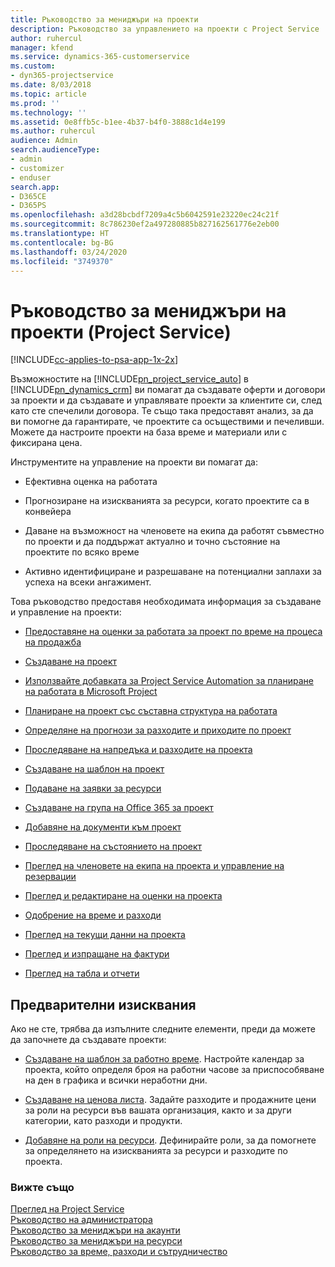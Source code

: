 ```yaml
---
title: Ръководство за мениджъри на проекти
description: Ръководство за управлението на проекти с Project Service
author: ruhercul
manager: kfend
ms.service: dynamics-365-customerservice
ms.custom:
- dyn365-projectservice
ms.date: 8/03/2018
ms.topic: article
ms.prod: ''
ms.technology: ''
ms.assetid: 0e8ffb5c-b1ee-4b37-b4f0-3888c1d4e199
ms.author: ruhercul
audience: Admin
search.audienceType:
- admin
- customizer
- enduser
search.app:
- D365CE
- D365PS
ms.openlocfilehash: a3d28bcbdf7209a4c5b6042591e23220ec24c21f
ms.sourcegitcommit: 8c786230ef2a497280885b827162561776e2eb00
ms.translationtype: HT
ms.contentlocale: bg-BG
ms.lasthandoff: 03/24/2020
ms.locfileid: "3749370"
---
```

# <a name="project-manager-guide-project-service"></a>Ръководство за мениджъри на проекти (Project Service)

[!INCLUDE[cc-applies-to-psa-app-1x-2x](../includes/cc-applies-to-psa-app-1x-2x.md)]

Възможностите на [!INCLUDE[pn_project_service_auto](../includes/pn-project-service-auto.md)] в [!INCLUDE[pn_dynamics_crm](../includes/pn-dynamics-crm.md)] ви помагат да създавате оферти и договори за проекти и да създавате и управлявате проекти за клиентите си, след като сте спечелили договора. Те също така предоставят анализ, за да ви помогне да гарантирате, че проектите са осъществими и печеливши. Можете да настроите проекти на база време и материали или с фиксирана цена.  
  
 Инструментите на управление на проекти ви помагат да:  
  
-   Ефективна оценка на работата  
  
-   Прогнозиране на изискванията за ресурси, когато проектите са в конвейера  
  
-   Даване на възможност на членовете на екипа да работят съвместно по проекти и да поддържат актуално и точно състояние на проектите по всяко време  
  
-   Активно идентифициране и разрешаване на потенциални заплахи за успеха на всеки ангажимент.  
  
Това ръководство предоставя необходимата информация за създаване и управление на проекти:  
  
-   [Предоставяне на оценки за работата за проект по време на процеса на продажба](../project-service/provide-estimates-project-during-sales-process.md)  
  
-   [Създаване на проект](../project-service/create-project.md)  
  
-   [Използвайте добавката за Project Service Automation за планиране на работата в Microsoft Project](../project-service/add-plan-work-microsoft-project.md)  
  
-   [Планиране на проект със съставна структура на работата](../project-service/schedule-project-work-breakdown-structure.md)  
  
-   [Определяне на прогнози за разходите и приходите по проект](../project-service/determine-project-cost-revenue-estimates.md)  
  
-   [Проследяване на напредъка и разходите на проекта](../project-service/track-project-progress-cost.md)  
  
-   [Създаване на шаблон на проект](../project-service/create-project-template.md)  
  
-   [Подаване на заявки за ресурси](../project-service/submit-resource-requests.md)  
  
-   [Създаване на група на Office 365 за проект](../project-service/create-office-365-group-project.md)  
  
-   [Добавяне на документи към проект](../project-service/add-documents-project.md)  
  
-   [Проследяване на състоянието на проект](../project-service/track-project-status.md)  
  
-   [Преглед на членовете на екипа на проекта и управление на резервации](../project-service/view-project-team-members-manage-bookings.md)  
  
-   [Преглед и редактиране на оценки на проекта](../project-service/view-edit-project-estimates.md)  
  
-   [Одобрение на време и разходи](../project-service/approve-time-expenses.md)  
  
-   [Преглед на текущи данни на проекта](../project-service/review-project-actuals.md)  
  
-   [Преглед и изпращане на фактури](../project-service/view-send-invoices.md)  
  
-   [Преглед на табла и отчети](../project-service/view-dashboards-reports.md)  
  
## <a name="prerequisites"></a>Предварителни изисквания  
 Ако не сте, трябва да изпълните следните елементи, преди да можете да започнете да създавате проекти:  
  
-   [Създаване на шаблон за работно време](../project-service/create-work-hours-template.md). Настройте календар за проекта, който определя броя на работни часове за приспособяване на ден в графика и всички неработни дни.  
  
-   [Създаване на ценова листа](../project-service/create-price-list.md). Задайте разходите и продажните цени за роли на ресурси във вашата организация, както и за други категории, като разходи и продукти.  
  
-   [Добавяне на роли на ресурси](../project-service/add-resource-roles.md). Дефинирайте роли, за да помогнете за определянето на изискванията за ресурси и разходите по проекта.  
  
### <a name="see-also"></a>Вижте също  
 [Преглед на Project Service](../project-service/overview.md)   
 [Ръководство на администратора](../project-service/admin-guide.md)   
 [Ръководство за мениджъри на акаунти](../project-service/account-manager-guide.md)   
 [Ръководство за мениджъри на ресурси](../project-service/resource-manager-guide.md)   
 [Ръководство за време, разходи и сътрудничество](../project-service/time-expense-collaboration-guide.md)


